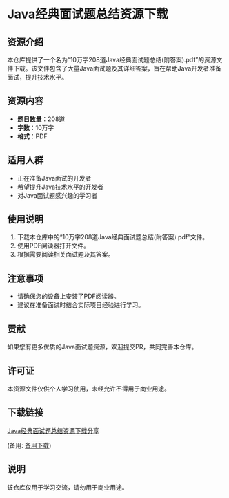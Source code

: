 # Java经典面试题总结资源下载

## 资源介绍

本仓库提供了一个名为“10万字208道Java经典面试题总结(附答案).pdf”的资源文件下载。该文件包含了大量Java面试题及其详细答案，旨在帮助Java开发者准备面试，提升技术水平。

## 资源内容

- **题目数量**：208道
- **字数**：10万字
- **格式**：PDF

## 适用人群

- 正在准备Java面试的开发者
- 希望提升Java技术水平的开发者
- 对Java面试题感兴趣的学习者

## 使用说明

1. 下载本仓库中的“10万字208道Java经典面试题总结(附答案).pdf”文件。
2. 使用PDF阅读器打开文件。
3. 根据需要阅读相关面试题及其答案。

## 注意事项

- 请确保您的设备上安装了PDF阅读器。
- 建议在准备面试时结合实际项目经验进行学习。

## 贡献

如果您有更多优质的Java面试题资源，欢迎提交PR，共同完善本仓库。

## 许可证

本资源文件仅供个人学习使用，未经允许不得用于商业用途。

## 下载链接
[Java经典面试题总结资源下载分享](https://pan.quark.cn/s/b686011f4376) 

(备用: [备用下载](https://pan.baidu.com/s/1X5ijI4dhlSzgeXyvQhZjeQ?pwd=1234))

## 说明

该仓库仅用于学习交流，请勿用于商业用途。
